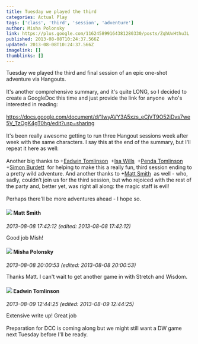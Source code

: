 ```yaml
---
title: Tuesday we played the third
categories: Actual Play
tags: ['class', 'third', 'session', 'adventure']
author: Misha Polonsky
link: https://plus.google.com/116245899164381280330/posts/ZqhUvHthu3L
published: 2013-08-08T10:24:37.566Z
updated: 2013-08-08T10:24:37.566Z
imagelink: []
thumblinks: []
---
```


Tuesday we played the third and final session of an epic one-shot adventure via Hangouts. <br /><br />It&#39;s another comprehensive summary, and it&#39;s quite LONG, so I decided to create a GoogleDoc this time and just provide the link for anyone  who&#39;s interested in reading:<br /><br /><a href="https://docs.google.com/document/d/1IwyAVY3A5xzs_eCjVT9O52iDvs7we5V_TzOgK4gT0hg/edit?usp=sharing" class="ot-anchor">https://docs.google.com/document/d/1IwyAVY3A5xzs_eCjVT9O52iDvs7we5V_TzOgK4gT0hg/edit?usp=sharing</a><br /><br />It&#39;s been really awesome getting to run three Hangout sessions week after week with the same characters. I say this at the end of the summary, but I&#39;ll repeat it here as well:<br /><br />Another big thanks to <span class="proflinkWrapper"><span class="proflinkPrefix">+</span><a class="proflink" href="https://plus.google.com/103559608510910087199" oid="103559608510910087199">Eadwin Tomlinson</a></span>  <span class="proflinkWrapper"><span class="proflinkPrefix">+</span><a class="proflink" href="https://plus.google.com/100224292381021057299" oid="100224292381021057299">Isa Wills</a></span>  <span class="proflinkWrapper"><span class="proflinkPrefix">+</span><a class="proflink" href="https://plus.google.com/105012213662579759877" oid="105012213662579759877">Penda Tomlinson</a></span>  <span class="proflinkWrapper"><span class="proflinkPrefix">+</span><a class="proflink" href="https://plus.google.com/116717638261014307290" oid="116717638261014307290">Simon Burdett</a></span>  for helping to make this a really fun, third session ending to a pretty wild adventure. And another thanks to <span class="proflinkWrapper"><span class="proflinkPrefix">+</span><a class="proflink" href="https://plus.google.com/114058978089705547111" oid="114058978089705547111">Matt Smith</a></span>  as well - who, sadly, couldn’t join us for the third session, but who rejoiced with the rest of the party and, better yet, was right all along: the magic staff is evil!<br /><br />Perhaps there&#39;ll be more adventures ahead - I hope so.
<div id='comment z123spk4rujszdeq404cc54g2xu2slpzx5o'>
  <h4><img src='{{site.baseurl}}//images/avatars/114058978089705547111_photo.jpg'> Matt Smith</h4>
      <p><cite>2013-08-08 17:42:12 (edited: 2013-08-08 17:42:12)</cite></p>
        <p>Good job Mish!</p>
</div>
        

<div id='comment z123spk4rujszdeq404cc54g2xu2slpzx5o'>
  <h4><img src='{{site.baseurl}}//images/avatars/116245899164381280330_photo.jpg'> Misha Polonsky</h4>
      <p><cite>2013-08-08 20:00:53 (edited: 2013-08-08 20:00:53)</cite></p>
        <p>Thanks Matt. I can&#39;t wait to get another game in with Stretch and Wisdom. </p>
</div>
        

<div id='comment z123spk4rujszdeq404cc54g2xu2slpzx5o'>
  <h4><img src='{{site.baseurl}}//images/avatars/103559608510910087199_photo.jpg'> Eadwin Tomlinson</h4>
      <p><cite>2013-08-09 12:44:25 (edited: 2013-08-09 12:44:25)</cite></p>
        <p>Extensive write up! Great job<br /><br />Preparation for DCC is coming along but we might still want a DW game next Tuesday before I&#39;ll be ready.</p>
</div>
        